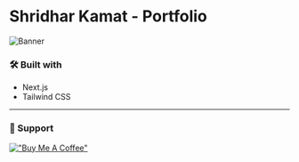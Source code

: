 # Shridhar Kamat - Portfolio


![Banner](https://i.ibb.co/0FdNgg9/Frame-3-1.png)



### 🛠️ Built with
- Next.js
- Tailwind CSS 

<hr/>

### 🤝 Support
[!["Buy Me A Coffee"](https://www.buymeacoffee.com/assets/img/custom_images/orange_img.png)](https://www.buymeacoffee.com/shridharkamat)
